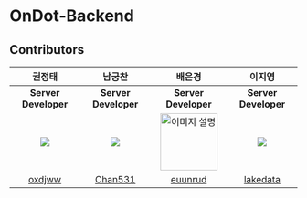 # OnDot-Backend

## Contributors


|                         권정태                          |                          남궁찬                           |                                배은경                                 |                           이지영                            |
|:----------------------------------------------------:|:------------------------------------------------------:|:------------------------------------------------------------------:|:--------------------------------------------------------:|
|                   **Server Developer**                   |                    **Server Developer**                    |                          **Server Developer**                          |                     **Server Developer**                     |
|     ![](https://github.com/oxdjww.png?size=100)      |      ![](https://github.com/Chan531.png?size=100)      | <img src="https://github.com/euunrud.png" alt="이미지 설명" width=100>  |      ![](https://github.com/lakedata.png?size=100)       |
| <center>[oxdjww](https://github.com/oxdjww)</center> | <center>[Chan531](https://github.com/Chan531)</center> |       <center>[euunrud](https://github.com/euunrud)</center>       | <center>[lakedata](https://github.com/lakedata)</center> |


